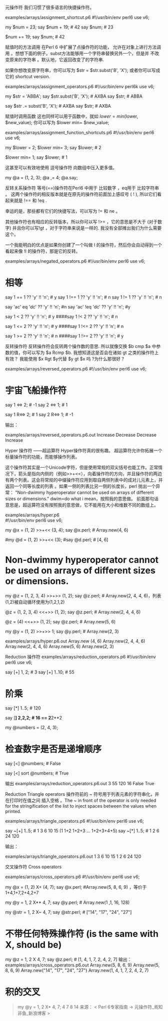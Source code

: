 

元操作符
我们习惯了很多语言的快捷操作符。

examples/arrays/assignment_shortcut.p6
#!/usr/bin/env perl6
use v6;

my $num = 23;
say $num + 19;        # 42
say $num;                  # 23

$num += 19;
say $num;                  # 42


赋值时的方法调用
在Perl 6 中扩展了点操作符的功能， 允许在对象上进行方法调用 。想想下面的例子。subst方法能够用一个字符串替换另外一个，但是并 不改变原来的字符串 。默认地，它返回改变了的字符串.

如果你想改变原字符串，你可以写为 $str = $str.subst('B', 'X'); 或者你可以写成它的 shortcut version.

examples/arrays/assignment_operators.p6
#!/usr/bin/env perl6k
use v6;

my $str = 'ABBA';
say $str.subst('B', 'X');      # AXBA
say $str;                                      # ABBA


say $str .= subst('B', 'X'); # AXBA
say $str;                                      # AXBA

赋值时调用函数
这也同样可以用于函数中，就如 $lower = min($lower, $new_value); 你可以写为 $lower min= $new_value;

examples/arrays/assignment_function_shortcuts.p6
#!/usr/bin/env perl6
use v6;


my $lower = 2;
$lower min= 3;
say $lower;                # 2

$lower min= 1;
say $lower;                # 1

这甚至可以有效地使用 逗号操作符 向数组中压入更多值。

  my @a = (1, 2, 3);
  @a ,= 4;
  @a.say;
 
  反转关系操作符
等号(==)操作符在Perl6 中用于 比较数字 ，eq用于 比较字符串 。 这两个操作符的相反版本就是在原先的操作符前面加上感叹号 ( ! ), 所以它们看起来就是 !== 和 !eq .

幸运的是，那些都有它们的快捷写法，可以写为 != 和 ne 。

其他操作符也有相应的反转版本，所以你可以写 !>= ，它的意思是不大于 (对于数字) 并且你可以写!gt ，对于字符串来说是一样的. 我没有全部摊出我们为什么需要这个。

一个我能明白的优点是如果你创建了一个叫做 I 的操作符，然后你会自动得到一个看起来像 !I 的操作符，那是它的反转。

examples/arrays/negated_operators.p6
#!/usr/bin/env perl6
use v6;

# 相等
say 1 ==  1 ?? 'y' !! 'n';              # y
say 1 !== 1 ?? 'y' !! 'n';              # n
say 1 !=  1 ?? 'y' !! 'n';                # n

say 'ac' eq  'dc' ?? 'y' !! 'n';        #n
say 'ac' !eq 'dc' ?? 'y' !! 'n';        #y

say 1 <  2  ?? 'y' !! 'n';                # y
####say 1 !< 2  ?? 'y' !! 'n';       # n

say 1 <=  2  ?? 'y' !! 'n';             # y
####say 1 !<= 2  ?? 'y' !! 'n';    # n

say 1 >=  2  ?? 'y' !! 'n';             # n
####say 1 !>= 2  ?? 'y' !! 'n';    # y

反转操作符
反转操作符会反转两个操作数的意思. 所以就像交换 $b cmp $a 中参数的值，你可以写为 $a Rcmp $b.
我想知道这是否会在诸如 gt 之类的操作符上有效？ 我能使用 $x Rgt $y代替 $y gt $x 吗 ?为什么那很好？

examples/arrays/reversed_operators.p6
#!/usr/bin/env perl6
use v6;

# 宇宙飞船操作符
say 1 <=> 2;  # -1
say 2 <=> 1;  # 1

say 1 R<=> 2;  # 1
say 2 R<=> 1;  # -1

输出：

examples/arrays/reversed_operators.p6.out
Increase
Decrease
Decrease
Increase

Hyper 操作符 ——超运算符
Hyper操作符真的很有趣。 超运算符允许你拓展一个标量操作符的功能，而能够操作列表。

这个操作符其实是一个Unicode字符，但是使用常规的双尖括号也能工作。正常情况下，箭头是指向内侧的（例如>>+<<），向着操作符的方向，并且操作符的两边有两个列表。这会将常规的中缀操作符应用到取自两侧列表中的成对儿元素上，并 返回一个同等长度的列表 。如果一侧的列表比另一侧的长度长，perl 抛出一个异常： "Non-dwimmy hyperoperator cannot be used on arrays of different sizes or dimensions."  dwim=do what i mean，按照我的意思做。 前面那句话意思是，超运算符没有按照我的意思做，它不能用在大小和维数不同的数组上。

examples/arrays/hyper.p6  
#!/usr/bin/env perl6
use v6;

my @x = (1, 2) >>+<< (3, 4);
say @x.perl;  # Array.new(4, 6)

#my @d = (1, 2) >>+<< (3);
#say @d.perl;  # [4, 6]
# Non-dwimmy hyperoperator cannot be used  on arrays of different sizes or dimensions.

my @z = (1, 2, 3, 4) >>+>> (1, 2);
say @z.perl;          # Array.new(2, 4, 4, 6)，列表(1,2)被自动循环使用为(1,2,1,2)


@z = (1, 2, 3, 4) <<+>> (1, 2);
say @z.perl;          # Array.new(2, 4, 4, 6)

@z = (4) <<+>> (1, 2);
say @z.perl;          # Array.new(5, 6)


my @y = (1, 2) >>+>> 1;
say @y.perl;          # Array.new(2, 3)

examples/arrays/hyper.p6.out
Array.new (4, 6)
Array.new(2, 4, 4, 6)
Array.new(2, 4, 4, 6)
Array.new(5, 6)
Array.new(2, 3)

Reduction 操作符
examples/arrays/reduction_operators.p6
#!/usr/bin/env perl6
use v6;

say [+] 1, 2;    # 3
say [+] 1..10;  # 55

# 阶乘
say [*] 1..5;    # 120

say [**] 2,2,2; # 16      == 2**2**2

my @numbers = (2, 4, 3);

# 检查数字是否是递增顺序
say [<] @numbers;          # False   

say [<] sort @numbers; # True

输出
examples/arrays/reduction_operators.p6.out
3
55
120
16
False
True

Reduction Triangle operators
 操作符前的 ~ 符号用于列表元素的字符串化，并在打印时在值之间 插入空格 。The ~ in front of the operator is only needed for the stringification of the list to inject spaces between the values when printed.

examples/arrays/triangle_operators.p6
#!/usr/bin/env perl6
use v6;

say ~[\+] 1..5;  # 1 3 6 10 15 (1 1+2 1+2+3 ... 1+2+3+4+5)
say ~[\*] 1..5;  # 1 2 6 24 120

输出：

examples/arrays/triangle_operators.p6.out
1 3 6 10 15
1 2 6 24 120


交叉操作符 Cross operators

examples/arrays/cross_operators.p6
#!/usr/bin/env perl6
use v6;

my @x = (1, 2) X+ (4, 7);
say @x.perl;              #Array.new(5, 8, 6, 9) ，等价于 1+4,1+7,2+4,2+7


my @y = 1, 2 X** 4, 7;
say @y.perl;              # Array.new(1 ,1, 16, 128)


my @str = 1, 2 X~ 4, 7;
say @str.perl;              # ["14", "17", "24", "27"]

# 不带任何特殊操作符 (is the same with X, should be)
my @z = 1, 2 X 4, 7;
say @z.perl;                  # [1, 4, 1, 7, 2, 4, 2, 7]
输出：
examples/arrays/cross_operators.p6.out
Array.new(5, 8, 6, 9)
Array.new(5, 8, 6, 9)
Array.new("14", "17", "24", "27")
Array.new(1, 4, 1, 7, 2, 4, 2, 7)

# 积的交叉
> my @y = 1, 2 X* 4, 7;
4 7 8 14
来源： < Perl 6专家指南 -> 元操作符_焉知非鱼_新浪博客 >


 
